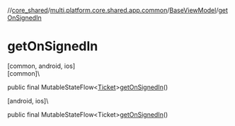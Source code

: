 //[core_shared](../../../index.md)/[multi.platform.core.shared.app.common](../index.md)/[BaseViewModel](index.md)/[getOnSignedIn](get-on-signed-in.md)

# getOnSignedIn

[common, android, ios]\
[common]\

public final MutableStateFlow&lt;[Ticket](../../multi.platform.core.shared.domain.common.entity/-ticket/index.md)&gt;[getOnSignedIn](get-on-signed-in.md)()

[android, ios]\

public final MutableStateFlow&lt;Ticket&gt;[getOnSignedIn](get-on-signed-in.md)()
